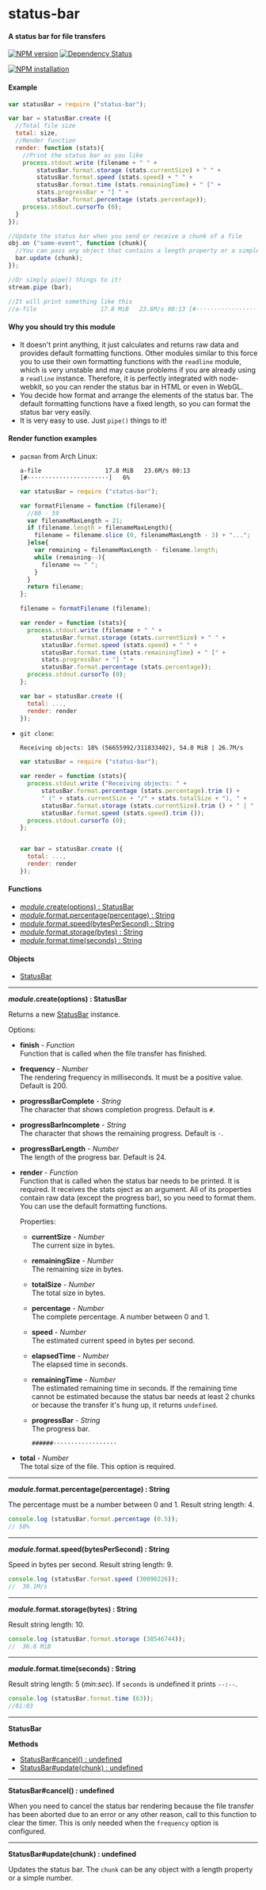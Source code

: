 status-bar
==========

#### A status bar for file transfers ####

[![NPM version](https://badge.fury.io/js/status-bar.png)](http://badge.fury.io/js/status-bar "Fury Version Badge")
[![Dependency Status](https://david-dm.org/gagle/node-status-bar.png)](https://david-dm.org/gagle/node-status-bar "David Dependency Manager Badge")

[![NPM installation](https://nodei.co/npm/status-bar.png?mini=true)](https://nodei.co/npm/status-bar "NodeICO Badge")

#### Example ####

```javascript
var statusBar = require ("status-bar");

var bar = statusBar.create ({
  //Total file size
  total: size,
  //Render function
  render: function (stats){
    //Print the status bar as you like
    process.stdout.write (filename + " " + 
        statusBar.format.storage (stats.currentSize) + " " +
        statusBar.format.speed (stats.speed) + " " +
        statusBar.format.time (stats.remainingTime) + " [" +
        stats.progressBar + "] " +
        statusBar.format.percentage (stats.percentage));
    process.stdout.cursorTo (0);
  }
});

//Update the status bar when you send or receive a chunk of a file
obj.on ("some-event", function (chunk){
  //You can pass any object that contains a length property or a simple number
  bar.update (chunk);
});

//Or simply pipe() things to it!
stream.pipe (bar);

//It will print something like this
//a-file                  17.8 MiB   23.6M/s 00:13 [#·······················]   6%
```

#### Why you should try this module ####

- It doesn't print anything, it just calculates and returns raw data and provides default formatting functions. Other modules similar to this force you to use their own formatting functions with the `readline` module, which is very unstable and may cause problems if you are already using a `readline` instance. Therefore, it is perfectly integrated with node-webkit, so you can render the status bar in HTML or even in WebGL.
- You decide how format and arrange the elements of the status bar. The default formatting functions have a fixed length, so you can format the status bar very easily.
- It is very easy to use. Just `pipe()` things to it!

#### Render function examples ####

- `pacman` from Arch Linux:
  
  ```
  a-file                  17.8 MiB   23.6M/s 00:13 [#·······················]   6%
  ```

  ```javascript
  var statusBar = require ("status-bar");
  
  var formatFilename = function (filename){
    //80 - 59
    var filenameMaxLength = 21;
    if (filename.length > filenameMaxLength){
      filename = filename.slice (0, filenameMaxLength - 3) + "...";
    }else{
      var remaining = filenameMaxLength - filename.length;
      while (remaining--){
        filename += " ";
      }
    }
    return filename;
  };
  
  filename = formatFilename (filename);
  
  var render = function (stats){
    process.stdout.write (filename + " " + 
        statusBar.format.storage (stats.currentSize) + " " +
        statusBar.format.speed (stats.speed) + " " +
        statusBar.format.time (stats.remainingTime) + " [" +
        stats.progressBar + "] " +
        statusBar.format.percentage (stats.percentage));
    process.stdout.cursorTo (0);
  };
  
  var bar = statusBar.create ({
    total: ...,
    render: render
  });
  ```

- `git clone`:
  
  ```
  Receiving objects: 18% (56655992/311833402), 54.0 MiB | 26.7M/s
  ```

  ```javascript
  var statusBar = require ("status-bar");
  
  var render = function (stats){
    process.stdout.write ("Receiving objects: " +
        statusBar.format.percentage (stats.percentage).trim () +
        " (" + stats.currentSize + "/" + stats.totalSize + "), " +
        statusBar.format.storage (stats.currentSize).trim () + " | " +
        statusBar.format.speed (stats.speed).trim ());
    process.stdout.cursorTo (0);
  };
  
  
  var bar = statusBar.create ({
    total: ...,
    render: render
  });
  ```

#### Functions ####

- [_module_.create(options) : StatusBar](#create)
- [_module_.format.percentage(percentage) : String](#format-percentage)
- [_module_.format.speed(bytesPerSecond) : String](#format-speed)
- [_module_.format.storage(bytes) : String](#format-storage)
- [_module_.format.time(seconds) : String](#format-time)

#### Objects ####

- [StatusBar](#statusbar_object)

---

<a name="create"></a>
___module_.create(options) : StatusBar__

Returns a new [StatusBar](#statusbar_object) instance.

Options:

- __finish__ - _Function_  
	Function that is called when the file transfer has finished.
- __frequency__ - _Number_  
  The rendering frequency in milliseconds. It must be a positive value. Default is 200.
- __progressBarComplete__ - _String_  
  The character that shows completion progress. Default is `#`.
- __progressBarIncomplete__ - _String_  
  The character that shows the remaining progress. Default is `·`.
- __progressBarLength__ - _Number_  
  The length of the progress bar. Default is 24.
- __render__ - _Function_  
	Function that is called when the status bar needs to be printed. It is required. It receives the stats oject as an argument. All of its properties contain raw data (except the progress bar), so you need to format them. You can use the default formatting functions.

  Properties:
  
  - __currentSize__ - _Number_  
  The current size in bytes.
  - __remainingSize__ - _Number_  
  The remaining size in bytes.
  - __totalSize__ - _Number_  
  The total size in bytes.
  - __percentage__ - _Number_  
  The complete percentage. A number between 0 and 1.
  - __speed__ - _Number_  
  The estimated current speed in bytes per second.
  - __elapsedTime__ - _Number_  
  The elapsed time in seconds.
  - __remainingTime__ - _Number_  
  The estimated remaining time in seconds. If the remaining time cannot be estimated because the status bar needs at least 2 chunks or because the transfer it's hung up, it returns `undefined`.
  - __progressBar__ - _String_  
  The progress bar.

    ```
    ######··················
    ```
  
- __total__ - _Number_  
  The total size of the file. This option is required.

---

<a name="format-percentage"></a>
___module_.format.percentage(percentage) : String__

The percentage must be a number between 0 and 1. Result string length: 4.

```javascript
console.log (statusBar.format.percentage (0.5));
// 50%
```

---

<a name="format-speed"></a>
___module_.format.speed(bytesPerSecond) : String__

Speed in bytes per second. Result string length: 9.

```javascript
console.log (statusBar.format.speed (30098226));
//  30.1M/s
```

---

<a name="format-storage"></a>
___module_.format.storage(bytes) : String__

Result string length: 10.

```javascript
console.log (statusBar.format.storage (38546744));
//  36.8 MiB
```

---

<a name="format-time"></a>
___module_.format.time(seconds) : String__

Result string length: 5 (_min_:_sec_). If `seconds` is undefined it prints `--:--`.

```javascript
console.log (statusBar.format.time (63));
//01:03
```

---

<a name="statusbar_object"></a>
__StatusBar__

__Methods__

- [StatusBar#cancel() : undefined](#statusbar_cancel)
- [StatusBar#update(chunk) : undefined](#statusbar_update)

---

<a name="statusbar_cancel"></a>
__StatusBar#cancel() : undefined__

When you need to cancel the status bar rendering because the file transfer has been aborted due to an error or any other reason, call to this function to clear the timer. This is only needed when the `frequency` option is configured.

---

<a name="statusbar_update"></a>
__StatusBar#update(chunk) : undefined__

Updates the status bar. The `chunk` can be any object with a length property or a simple number.